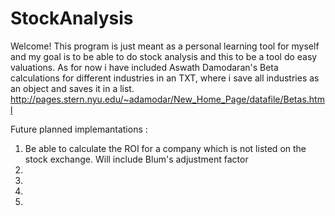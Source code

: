 # StockAnalysis
Welcome!
This program is just meant as a personal learning tool for myself and my goal is to
be able to do stock analysis and this to be a tool do easy valuations. As for now i have included
Aswath Damodaran's Beta calculations for different industries in an TXT, where i save all industries as
an object and saves it in a list.
http://pages.stern.nyu.edu/~adamodar/New_Home_Page/datafile/Betas.html



Future planned implemantations :
1. Be able to calculate the ROI for a company which is not listed on the stock exchange. Will include Blum's adjustment factor
2. 
3.
4.
5.
